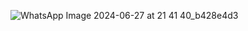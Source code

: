 ![WhatsApp Image 2024-06-27 at 21 41 40_b428e4d3](https://github.com/Raghunath26/CODTECH-task2/assets/171904942/d1c479a5-4d4c-4ec2-8746-d9db905398ab)
